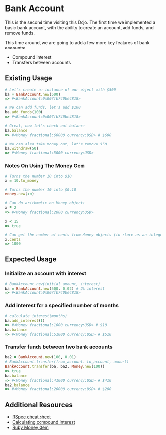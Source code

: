 # Bank Account
This is the second time visiting this Dojo. The first time we implemented a basic bank account, with the ability to create an account, add funds, and remove funds.

This time around, we are going to add a few more key features of bank accounts:

- Compound interest
- Transfers between accounts


## Existing Usage
```ruby
# Let's create an instance of our object with $500
ba = BankAccount.new(500)
=> #<BankAccount:0x007fb740be4818>

# We can add funds, let's add $100
ba.add_funds(100)
=> #<BankAccount:0x007fb740be4818>

# Great, now let's check out balance
ba.balance
=> #<Money fractional:60000 currency:USD> # $600

# We can also take money out, let's remove $50
ba.withdraw(50)
=> #<Money fractional:5000 currency:USD>
```

### Notes On Using The Money Gem
```ruby
# Turns the number 10 into $10
x = 10.to_money

# Turns the number 10 into $0.10
Money.new(10)

# Can do arithmetic on Money objects
x * 2
=> #<Money fractional:2000 currency:USD>

x < 15
=> true

# Can get the number of cents from Money objects (to store as an integer, perhaps)
x.cents
=> 1000
```

## Expected Usage

### Initialize an account with interest
```ruby
# BankAccount.new(initial_amount, interest)
ba = BankAccount.new(500, 0.02) # 2% interest
=> #<BankAccount:0x007fb740be4818>
```

### Add interest for a specified number of months
```ruby
# calculate_interest(months)
ba.add_interest(1)
=> #<Money fractional:1000 currency:USD> # $10
ba.balance
=> #<Money fractional:51000 currency:USD> # $510
```

### Transfer funds between two bank accounts
```ruby
ba2 = BankAccount.new(100, 0.01)
# BankAccount.transfer(from_account, to_account, amount)
BankAccount.transfer(ba, ba2, Money.new(100))
=> true
ba.balance
=> #<Money fractional:41000 currency:USD> # $410
ba2.balance
=> #<Money fractional:20000 currency:USD> # $200
```


## Additional Resources

- [RSpec cheat sheet](http://www.anchor.com.au/blog/2013/03/updated-rspec-cheatsheet/)
- [Calculating compound interest](http://en.wikipedia.org/wiki/Compound_interest#Simplified_calculation)
- [Ruby Money Gem](https://github.com/RubyMoney/money)

